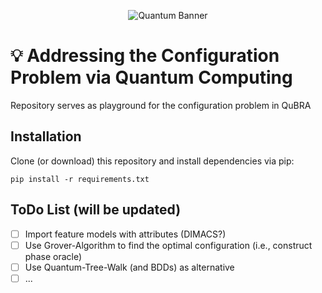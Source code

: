 <p align="center">
<img src="https://user-images.githubusercontent.com/263321/180779012-f2cad23b-0e27-4b78-a2e6-00426cf38e5f.png" alt="Quantum Banner">
</p>

# 💡 Addressing the Configuration Problem via Quantum Computing

Repository serves as playground for the configuration problem in QuBRA

## Installation

Clone (or download) this repository and install dependencies via pip:

```
pip install -r requirements.txt
```

## ToDo List (will be updated)
- [ ] Import feature models with attributes (DIMACS?)
- [ ] Use Grover-Algorithm to find the optimal configuration (i.e., construct phase oracle)
- [ ] Use Quantum-Tree-Walk (and BDDs) as alternative
- [ ] ...
